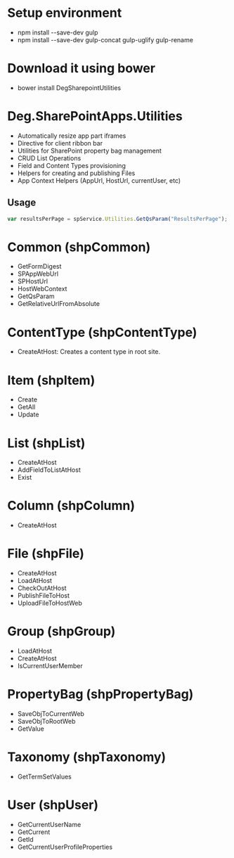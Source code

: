 # Setup environment

* npm install --save-dev gulp
* npm install --save-dev gulp-concat gulp-uglify gulp-rename

# Download it using bower

* bower install DegSharepointUtilities


# Deg.SharePointApps.Utilities
* Automatically resize app part iframes
* Directive for client ribbon bar
* Utilities for SharePoint property bag management
* CRUD List Operations
* Field and Content Types provisioning
* Helpers for creating and publishing Files
* App Context Helpers (AppUrl, HostUrl, currentUser, etc)

## Usage

```js
var resultsPerPage = spService.Utilities.GetQsParam("ResultsPerPage");
```

# Common (shpCommon)
* GetFormDigest
* SPAppWebUrl
* SPHostUrl
* HostWebContext
* GetQsParam
* GetRelativeUrlFromAbsolute

# ContentType (shpContentType)
* CreateAtHost: Creates a content type in root site.

# Item (shpItem)
* Create
* GetAll
* Update

# List (shpList)
* CreateAtHost
* AddFieldToListAtHost
* Exist

# Column (shpColumn)
* CreateAtHost

# File (shpFile)
* CreateAtHost
* LoadAtHost
* CheckOutAtHost
* PublishFileToHost
* UploadFileToHostWeb

# Group (shpGroup)
* LoadAtHost
* CreateAtHost
* IsCurrentUserMember

# PropertyBag (shpPropertyBag)
* SaveObjToCurrentWeb
* SaveObjToRootWeb
* GetValue

# Taxonomy (shpTaxonomy)
* GetTermSetValues

# User (shpUser)
* GetCurrentUserName
* GetCurrent
* GetId
* GetCurrentUserProfileProperties

